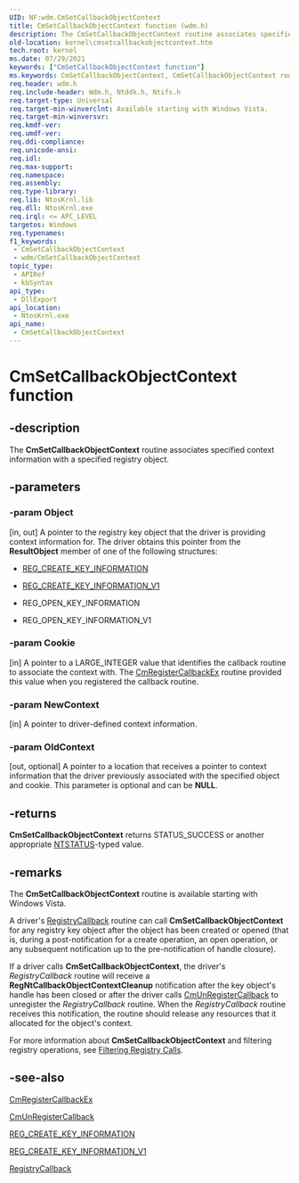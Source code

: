 ```yaml
---
UID: NF:wdm.CmSetCallbackObjectContext
title: CmSetCallbackObjectContext function (wdm.h)
description: The CmSetCallbackObjectContext routine associates specified context information with a specified registry object.
old-location: kernel\cmsetcallbackobjectcontext.htm
tech.root: kernel
ms.date: 07/29/2021
keywords: ["CmSetCallbackObjectContext function"]
ms.keywords: CmSetCallbackObjectContext, CmSetCallbackObjectContext routine [Kernel-Mode Driver Architecture], ConfigMgrRef_86ecc2b5-c790-4414-973d-6d26475b211d.xml, kernel.cmsetcallbackobjectcontext, wdm/CmSetCallbackObjectContext
req.header: wdm.h
req.include-header: Wdm.h, Ntddk.h, Ntifs.h
req.target-type: Universal
req.target-min-winverclnt: Available starting with Windows Vista.
req.target-min-winversvr: 
req.kmdf-ver: 
req.umdf-ver: 
req.ddi-compliance: 
req.unicode-ansi: 
req.idl: 
req.max-support: 
req.namespace: 
req.assembly: 
req.type-library: 
req.lib: NtosKrnl.lib
req.dll: NtosKrnl.exe
req.irql: <= APC_LEVEL
targetos: Windows
req.typenames: 
f1_keywords:
 - CmSetCallbackObjectContext
 - wdm/CmSetCallbackObjectContext
topic_type:
 - APIRef
 - kbSyntax
api_type:
 - DllExport
api_location:
 - NtosKrnl.exe
api_name:
 - CmSetCallbackObjectContext
---
```


# CmSetCallbackObjectContext function

## -description

The **CmSetCallbackObjectContext** routine associates specified context information with a specified registry object.

## -parameters

### -param Object

[in, out]
A pointer to the registry key object that the driver is providing context information for. The driver obtains this pointer from the **ResultObject** member of one of the following structures:

- [REG_CREATE_KEY_INFORMATION](./ns-wdm-_reg_create_key_information.md)

- [REG_CREATE_KEY_INFORMATION_V1](./ns-wdm-_reg_create_key_information_v1.md)

- REG_OPEN_KEY_INFORMATION

- REG_OPEN_KEY_INFORMATION_V1

### -param Cookie

[in] A pointer to a LARGE_INTEGER value that identifies the callback routine to associate the context with. The [CmRegisterCallbackEx](./nf-wdm-cmregistercallbackex.md) routine provided this value when you registered the callback routine.

### -param NewContext

[in] A pointer to driver-defined context information.

### -param OldContext

[out, optional] A pointer to a location that receives a pointer to context information that the driver previously associated with the specified object and cookie. This parameter is optional and can be **NULL**.

## -returns

**CmSetCallbackObjectContext** returns STATUS_SUCCESS or another appropriate [NTSTATUS](/windows-hardware/drivers/kernel/using-ntstatus-values)-typed value.

## -remarks

The **CmSetCallbackObjectContext** routine is available starting with Windows Vista.

A driver's [RegistryCallback](./nc-wdm-ex_callback_function.md) routine can call **CmSetCallbackObjectContext** for any registry key object after the object has been created or opened (that is, during a post-notification for a create operation, an open operation, or any subsequent notification up to the pre-notification of handle closure).

If a driver calls **CmSetCallbackObjectContext**, the driver's *RegistryCallback* routine will receive a **RegNtCallbackObjectContextCleanup** notification after the key object's handle has been closed or after the driver calls [CmUnRegisterCallback](./nf-wdm-cmunregistercallback.md) to unregister the *RegistryCallback* routine. When the *RegistryCallback* routine receives this notification, the routine should release any resources that it allocated for the object's context.

For more information about **CmSetCallbackObjectContext** and filtering registry operations, see [Filtering Registry Calls](/windows-hardware/drivers/kernel/filtering-registry-calls).

## -see-also

[CmRegisterCallbackEx](./nf-wdm-cmregistercallbackex.md)

[CmUnRegisterCallback](./nf-wdm-cmunregistercallback.md)

[REG_CREATE_KEY_INFORMATION](./ns-wdm-_reg_create_key_information.md)

[REG_CREATE_KEY_INFORMATION_V1](./ns-wdm-_reg_create_key_information_v1.md)

[RegistryCallback](./nc-wdm-ex_callback_function.md)
